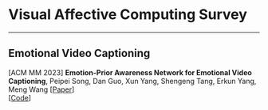 # Visual Affective Computing Survey


------------------------------------------------------------------
## Emotional Video Captioning

[ACM MM 2023] **Emotion-Prior Awareness Network for Emotional Video Captioning**, Peipei Song, Dan Guo, Xun Yang, Shengeng Tang, Erkun Yang, Meng Wang
  [[Paper](https://dl.acm.org/doi/abs/10.1145/3581783.3611726)]  
  [[Code](https://github.com/songpipi/EPAN)]
